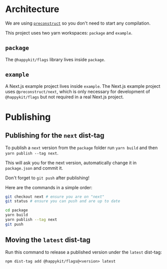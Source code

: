 # Architecture

We are using [`preconstruct`](https://preconstruct.tools/) so you don't need to start any compilation.

This project uses two yarn workspaces: `package` and `example`.

## `package`

The `@happykit/flags` library lives inside `package`.

## `example`

A Next.js example project lives inside `example`. The Next.js example project uses `@preconstruct/next`, which is only necessary for development of `@happykit/flags` but not required in a real Next.js project.

# Publishing

## Publishing for the `next` dist-tag

To publish a `next` version from the `package` folder run `yarn build` and then `yarn publish --tag next`.

This will ask you for the next version, automatically change it in `package.json` and commit it.

Don't forget to `git push` after publishing!

Here are the commands in a simple order:

```bash
git checkout next # ensure you are on "next"
git status # ensure you can push and are up to date

cd package
yarn build
yarn publish --tag next
git push
```

## Moving the `latest` dist-tag

Run this command to release  a published version under the `latest` dist-tag:

```
npm dist-tag add @happykit/flags@<version> latest
```
